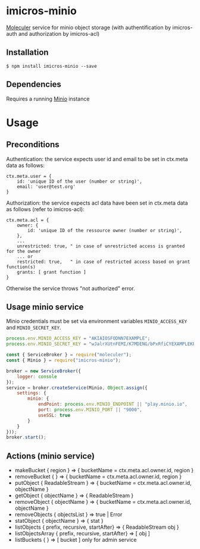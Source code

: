 # imicros-minio
[Moleculer](https://github.com/moleculerjs/moleculer) service for minio object storage (with authentification by imicros-auth and authorization by imicros-acl) 

## Installation
```
$ npm install imicros-minio --save
```
## Dependencies
Requires a running [Minio](https://min.io/) instance

# Usage
## Preconditions
Authentication: the service expects user id and email to be set in ctx.meta data as follows:
```
ctx.meta.user = {
    id: 'unique ID of the user (number or string)',
    email: 'user@test.org'
}
```
Authorization: the service expects acl data have been set in ctx.meta data as follows (refer to imicros-acl):
```
ctx.meta.acl = {
    owner: {
        id: 'unique ID of the ressource owner (number or string)',
    },
    ... 
    unrestricted: true, " in case of unrestricted access is granted for the owner
    ... or
    restricted: true,   " in case of restricted access based on grant function(s) 
    grants: [ grant function ]
}
```
Otherwise the service throws "not authorized" error.

## Usage minio service
Minio credentials must be set via environment variables <code>MINIO_ACCESS_KEY</code> and <code>MINIO_SECRET_KEY</code>.
```js
process.env.MINIO_ACCESS_KEY = "AKIAIOSFODNN7EXAMPLE";
process.env.MINIO_SECRET_KEY = "wJalrXUtnFEMI/K7MDENG/bPxRfiCYEXAMPLEKEY";
```
```js
const { ServiceBroker } = require("moleculer");
const { Minio } = require("imicros-minio");

broker = new ServiceBroker({
    logger: console
});
service = broker.createService(Minio, Object.assign({ 
    settings: { 
        minio: {
            endPoint: process.env.MINIO_ENDPOINT || "play.minio.io",
            port: process.env.MINIO_PORT || "9000",
            useSSL: true
        }
    } 
}));
broker.start();

```
## Actions (minio service)
- makeBucket { region } => { bucketName = ctx.meta.acl.owner.id, region }
- removeBucket { } => { bucketName = ctx.meta.acl.owner.id, region }
- putObject { ReadableStream } => { bucketName = ctx.meta.acl.owner.id, objectName }
- getObject { objectName } => { ReadableStream }
- removeObject { objectName } => { bucketName = ctx.meta.acl.owner.id, objectName }
- removeObjects { objectsList } => true | Error
- statObject { objectName } => { stat }
- listObjects { prefix, recursive, startAfter} => { ReadableStream obj }
- listObjectsArray { prefix, recursive, startAfter} => [ obj ]
- listBuckets { } => [ bucket ]    only for admin service
